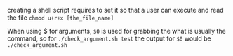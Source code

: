 creating a shell script requires to set it so that a user can execute and read the file `chmod u+r+x [the_file_name]`

When using $ for arguments, `$0` is used for grabbing the what is usually the command, so for `./check_argument.sh test` the output for `$0` would be `./check_argument.sh`